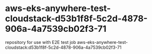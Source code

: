 # aws-eks-anywhere-test-cloudstack-d53b1f8f-5c2d-4878-906a-4a7539cb02f3-71
repository for use with E2E test job aws-eks-anywhere-test-cloudstack:d53b1f8f-5c2d-4878-906a-4a7539cb02f3-71
